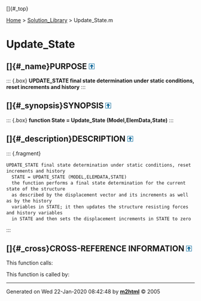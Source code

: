 []{#_top}

<div>

[Home](../FEDEASLab.html) \> [Solution_Library](FEDEASLab.html) \>
Update_State.m

</div>

# Update_State

## []{#_name}PURPOSE [![\^](../up.png)](#_top)

::: {.box}
**UPDATE_STATE final state determination under static conditions, reset
increments and history**
:::

## []{#_synopsis}SYNOPSIS [![\^](../up.png)](#_top)

::: {.box}
**function State = Update_State (Model,ElemData,State)**
:::

## []{#_description}DESCRIPTION [![\^](../up.png)](#_top)

::: {.fragment}
``` {.comment}
UPDATE_STATE final state determination under static conditions, reset increments and history
  STATE = UPDATE_STATE (MODEL,ELEMDATA,STATE)
  the function performs a final state determination for the current state of the structure
  as described by the displacement vector and its increments as well as by the history
  variables in STATE; it then updates the structure resisting forces and history variables
  in STATE and then sets the displacement increments in STATE to zero
```
:::

## []{#_cross}CROSS-REFERENCE INFORMATION [![\^](../up.png)](#_top)

This function calls:

This function is called by:

------------------------------------------------------------------------

Generated on Wed 22-Jan-2020 08:42:48 by
**[m2html](http://www.artefact.tk/software/matlab/m2html/ "Matlab Documentation in HTML")**
© 2005

